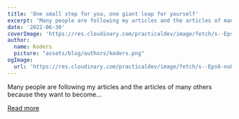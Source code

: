 ```yaml
---
title: 'One small step for you, one giant leap for yourself'
excerpt: 'Many people are following my articles and the articles of many others because they want to become...'
date: '2022-06-30'
coverImage: 'https://res.cloudinary.com/practicaldev/image/fetch/s--Eps6-nu0--/c_imagga_scale,f_auto,fl_progressive,h_420,q_auto,w_1000/https://dev-to-uploads.s3.amazonaws.com/uploads/articles/z12cj1qgsau19h5dmkq2.jpg'
author:
  name: Koders
  picture: "assets/blog/authors/koders.png"
ogImage:
  url: 'https://res.cloudinary.com/practicaldev/image/fetch/s--Eps6-nu0--/c_imagga_scale,f_auto,fl_progressive,h_420,q_auto,w_1000/https://dev-to-uploads.s3.amazonaws.com/uploads/articles/z12cj1qgsau19h5dmkq2.jpg'
---
```


Many people are following my articles and the articles of many others because they want to become...

[Read more](https://dev.to/dailydevtips1/one-small-step-for-you-one-giant-leap-for-yourself-4igl)
